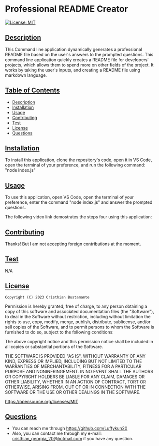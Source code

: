 # Professional README Creator

[![License: MIT](https://img.shields.io/badge/License-MIT-yellow.svg)](https://opensource.org/licenses/MIT)  
  
## [Description](#table-of-content)

This Command line application dynamically generates a professional README file based on the user's answers to the prompted questions. This command line application quickly creates a README file for developers' projects, which allows them to spend more on other fields of the project. It works by taking the user's inputs, and creating a README file  using markdown language.
    
## [Table of Contents](#table-of-content)

- [Description](#description)
- [Installation](#installation)
- [Usage](#usage)
- [Contributing](#contributing)
- [Test](#test)
- [License](#license)
- [Questions](#questions)

## [Installation](#table-of-content)
    
To install this application, clone the repository's code, open it in VS Code, open the terminal of your preference,  and run the following command: "node index.js"

## [Usage](#table-of-content)
    
To use this application, open VS Code, open the terminal of your preference, enter the command "node index.js" and answer the prompted questions.

The following video link demostrates the steps four using this application: 
    


  ## [Contributing](#table-of-content)

  Thanks! But I am not accepting foreign contributions at the moment.

## [Test](#table-of-content)

N/A

## [License](#table-of-content)


    Copyright (C) 2023 Cristhian Bustamante

   Permission is hereby granted, free of charge, to any person obtaining a copy of this software and associated documentation files (the "Software"), to deal in the Software without restriction, including without limitation the rights to use, copy, modify, merge, publish, distribute, sublicense, and/or sell copies of the Software, and to permit persons to whom the Software is furnished to do so, subject to the following conditions:

   The above copyright notice and this permission notice shall be included in all copies or substantial portions of the Software.

   THE SOFTWARE IS PROVIDED "AS IS", WITHOUT WARRANTY OF ANY KIND, EXPRESS OR IMPLIED, INCLUDING BUT NOT LIMITED TO THE WARRANTIES OF MERCHANTABILITY, FITNESS FOR A PARTICULAR PURPOSE AND NONINFRINGEMENT. IN NO EVENT SHALL THE AUTHORS OR COPYRIGHT HOLDERS BE LIABLE FOR ANY CLAIM, DAMAGES OR OTHER LIABILITY, WHETHER IN AN ACTION OF CONTRACT, TORT OR OTHERWISE, ARISING FROM, OUT OF OR IN CONNECTION WITH THE SOFTWARE OR THE USE OR OTHER DEALINGS IN THE SOFTWARE.       
   
   https://opensource.org/licenses/MIT
        
## [Questions](#table-of-content)

- You can reach me through https://github.com/Luffykun20
- Also, you can contact me through my e-mail: [cristhian_georgia_20@hotmail.com](mailto:cristhian_georgia_20@hotmail.com) if you have any question.
